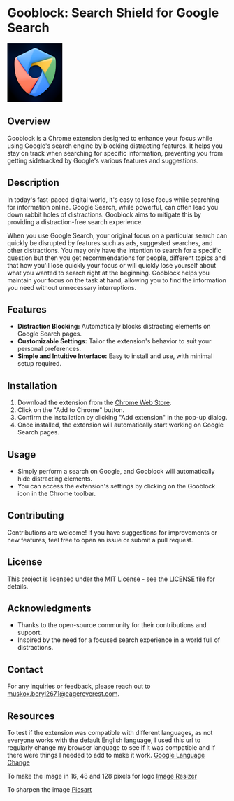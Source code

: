 # Gooblock: Search Shield for Google Search

<img src="Gooblock.png" width="25%">

## Overview

Gooblock is a Chrome extension designed to enhance your focus while using Google's search engine by blocking distracting features. It helps you stay on track when searching for specific information, preventing you from getting sidetracked by Google's various features and suggestions.

## Description

In today's fast-paced digital world, it's easy to lose focus while searching for information online. Google Search, while powerful, can often lead you down rabbit holes of distractions. Gooblock aims to mitigate this by providing a distraction-free search experience.

When you use Google Search, your original focus on a particular search can quickly be disrupted by features such as ads, suggested searches, and other distractions. You may only have the intention to search for a specific question but then you get recommendations for people, different topics and that how you'll lose quickly your focus or will quickly lose yourself about what you wanted to search right at the beginning. Gooblock helps you maintain your focus on the task at hand, allowing you to find the information you need without unnecessary interruptions.

## Features

- **Distraction Blocking:** Automatically blocks distracting elements on Google Search pages.
- **Customizable Settings:** Tailor the extension's behavior to suit your personal preferences.
- **Simple and Intuitive Interface:** Easy to install and use, with minimal setup required.

## Installation

1. Download the extension from the [Chrome Web Store](https://chromewebstore.google.com/detail/gooblock-search-shield-fo/olfjnjnklfiladjkdjklniclinlfefml?authuser=1).
2. Click on the "Add to Chrome" button.
3. Confirm the installation by clicking "Add extension" in the pop-up dialog.
4. Once installed, the extension will automatically start working on Google Search pages.

## Usage

- Simply perform a search on Google, and Gooblock will automatically hide distracting elements.
- You can access the extension's settings by clicking on the Gooblock icon in the Chrome toolbar.

## Contributing

Contributions are welcome! If you have suggestions for improvements or new features, feel free to open an issue or submit a pull request.

## License

This project is licensed under the MIT License - see the [LICENSE](LICENSE) file for details.

## Acknowledgments

- Thanks to the open-source community for their contributions and support.
- Inspired by the need for a focused search experience in a world full of distractions.

## Contact

For any inquiries or feedback, please reach out to [muskox.beryl2671@eagereverest.com](mailto:muskox.beryl2671@eagereverest.com).

## Resources

To test if the extension was compatible with different languages, as not everyone works with the default English language, I used this url to regularly change my browser language to see if it was compatible and if there were things I needed to add to make it work.
[Google Language Change](https://www.google.com/preferences?lang=1)

To make the image in 16, 48 and 128 pixels for logo
[Image Resizer](https://imageresizer.com/)

To sharpen the image
[Picsart](https://picsart.com/ai-image-enhancer/sharpen-image/)
